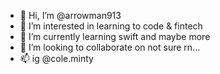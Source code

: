 - 👋 Hi, I’m @arrowman913
- 👀 I’m interested in learning to code & fintech
- 🌱 I’m currently learning swift and maybe more
- 💞️ I’m looking to collaborate on not sure rn...
- 📫 ig @cole.minty 

<!---
arrowman913/arrowman913 is a ✨ special ✨ repository because its `README.md` (this file) appears on your GitHub profile.
You can click the Preview link to take a look at your changes.
--->

